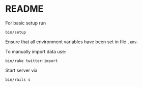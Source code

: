 # README

For basic setup run

    bin/setup

Ensure that all environment variables have been set in file `.env`.

To manually import data use:

    bin/rake twitter:import

Start server via

    bin/rails s
